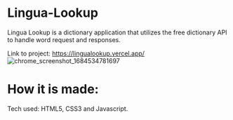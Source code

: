 # Lingua-Lookup
 Lingua Lookup is a dictionary application that utilizes the free dictionary API to handle word request and responses.
 
 Link to project: https://lingualookup.vercel.app/
![chrome_screenshot_1684534781697](https://github.com/MohOdejimi/Lingua-Lookup/assets/67811733/fa98707f-1a36-43a7-9c2e-dd24716e7d6e)

# How it is made:
Tech used: HTML5, CSS3 and Javascript.
